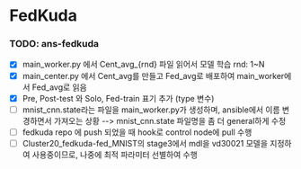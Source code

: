 # FedKuda

### TODO: ans-fedkuda
- [x] main_worker.py 에서 Cent_avg_{rnd} 파일 읽어서 모델 학습 rnd: 1~N
- [x] main_center.py 에서 Cent_avg를 만들고 Fed_avg로 배포하여 main_worker에서 Fed_avg로 읽음
- [x] Pre, Post-test 와 Solo, Fed-train 표기 추가 (type 변수)
- [ ] mnist_cnn.state라는 파일을 main_worker.py가 생성하며, ansible에서 이름 변경하면서 가져오는 상황 --> mnist_cnn.state 파일명을 좀 더 general하게 수정
- [ ] fedkuda repo 에 push 되었을 때 hook로 control node에 pull 수행
- [ ] Cluster20_fedkuda-fed_MNIST의 stage3에서 mdl을 vd30021 모델을 지정하여 사용중이므로, 나중에 최적 파라미터 선별하여 수행